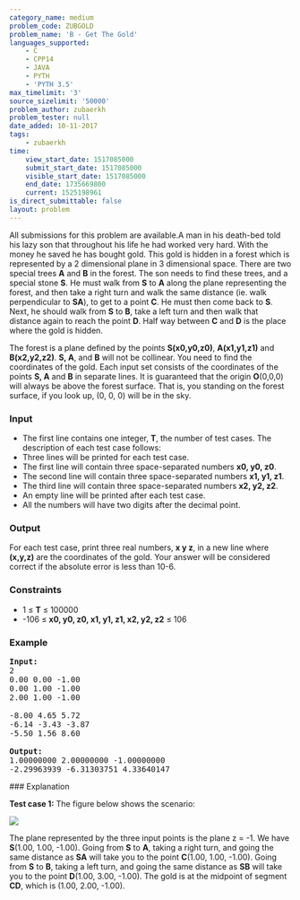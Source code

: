 ```yaml
---
category_name: medium
problem_code: ZUBGOLD
problem_name: 'B - Get The Gold'
languages_supported:
    - C
    - CPP14
    - JAVA
    - PYTH
    - 'PYTH 3.5'
max_timelimit: '3'
source_sizelimit: '50000'
problem_author: zubaerkh
problem_tester: null
date_added: 10-11-2017
tags:
    - zubaerkh
time:
    view_start_date: 1517085000
    submit_start_date: 1517085000
    visible_start_date: 1517085000
    end_date: 1735669800
    current: 1525198961
is_direct_submittable: false
layout: problem
---
```

All submissions for this problem are available.A man in his death-bed told his lazy son that throughout his life he had worked very hard. With the money he saved he has bought gold. This gold is hidden in a forest which is represented by a 2 dimensional plane in 3 dimensional space. There are two special trees **A** and **B** in the forest. The son needs to find these trees, and a special stone **S**. He must walk from **S** to **A** along the plane representing the forest, and then take a right turn and walk the same distance (ie. walk perpendicular to **SA**), to get to a point **C**. He must then come back to **S**. Next, he should walk from **S** to **B**, take a left turn and then walk that distance again to reach the point **D**. Half way between **C** and **D** is the place where the gold is hidden.

The forest is a plane defined by the points **S(x0,y0,z0)**, **A(x1,y1,z1)** and **B(x2,y2,z2)**. **S, A**, and **B** will not be collinear. You need to find the coordinates of the gold. Each input set consists of the coordinates of the points **S, A** and **B** in separate lines. It is guaranteed that the origin **O**(0,0,0) will always be above the forest surface. That is, you standing on the forest surface, if you look up, (0, 0, 0) will be in the sky.

### Input

- The first line contains one integer, **T**, the number of test cases. The description of each test case follows:
- Three lines will be printed for each test case.
- The first line will contain three space-separated numbers **x0, y0, z0**.
- The second line will contain three space-separated numbers **x1, y1, z1**.
- The third line will contain three space-separated numbers **x2, y2, z2**.
- An empty line will be printed after each test case.
- All the numbers will have two digits after the decimal point.

### Output

For each test case, print three real numbers, **x y z**, in a new line where **(x,y,z)** are the coordinates of the gold. Your answer will be considered correct if the absolute error is less than 10-6.

### Constraints

- 1 ≤ **T** ≤ 100000
- -106 ≤ **x0, y0, z0, x1, y1, z1, x2, y2, z2** ≤ 106

### Example

<pre><b>Input:</b>
2
0.00 0.00 -1.00
0.00 1.00 -1.00
2.00 1.00 -1.00

-8.00 4.65 5.72
-6.14 -3.43 -3.87
-5.50 1.56 8.60

<b>Output:</b>
1.00000000 2.00000000 -1.00000000
-2.29963939 -6.31303751 4.33640147
</pre>### Explanation

**Test case 1:** The figure below shows the scenario:

![](https://codechef_shared.s3.amazonaws.com/download/upload/ACM17KOL/ZUBGOLD/ZUBGOLD.png)

The plane represented by the three input points is the plane z = -1. We have **S**(1.00, 1.00, -1.00). Going from **S** to **A**, taking a right turn, and going the same distance as **SA** will take you to the point **C**(1.00, 1.00, -1.00). Going from **S** to **B**, taking a left turn, and going the same distance as **SB** will take you to the point **D**(1.00, 3.00, -1.00). The gold is at the midpoint of segment **CD**, which is (1.00, 2.00, -1.00).
